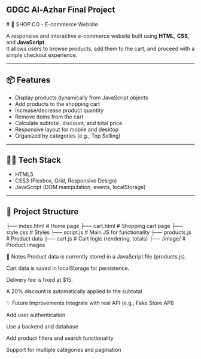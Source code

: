 <h2>GDGC Al-Azhar Final Project</h2>
# 🛒 SHOP.CO - E-commerce Website

A responsive and interactive e-commerce website built using **HTML**, **CSS**, and **JavaScript**.  
It allows users to browse products, add them to the cart, and proceed with a simple checkout experience.

---

## 📦 Features

- Display products dynamically from JavaScript objects
- Add products to the shopping cart
- Increase/decrease product quantity
- Remove items from the cart
- Calculate subtotal, discount, and total price
- Responsive layout for mobile and desktop
- Organized by categories (e.g., Top Selling)

---


## 🧑‍💻 Tech Stack

- HTML5
- CSS3 (Flexbox, Grid, Responsive Design)
- JavaScript (DOM manipulation, events, localStorage)

---

## 📁 Project Structure

├── index.html # Home page
├── cart.html # Shopping cart page
├── style.css # Styles
├── script.js # Main JS for functionality
├── products.js # Product data
├── cart.js # Cart logic (rendering, totals)
├── /image/ # Product images

📌 Notes
Product data is currently stored in a JavaScript file (products.js).

Cart data is saved in localStorage for persistence.

Delivery fee is fixed at $15.

A 20% discount is automatically applied to the subtotal

✨ Future Improvements
Integrate with real API (e.g., Fake Store API)

Add user authentication

Use a backend and database

Add product filters and search functionality

Support for multiple categories and pagination


